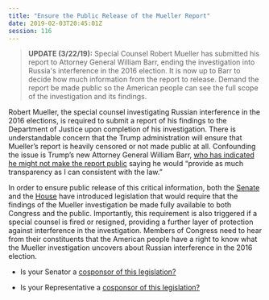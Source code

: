 ```yaml
---
title: "Ensure the Public Release of the Mueller Report"
date: 2019-02-03T20:45:01Z
session: 116
---
```

>**UPDATE (3/22/19):** Special Counsel Robert Mueller has submitted his report to Attorney General William Barr, ending the investigation into Russia's interference in the 2016 election. It is now up to Barr to decide how much information from the report to release. Demand the report be made public so the American people can see the full scope of the investigation and its findings.

Robert Mueller, the special counsel investigating Russian interference in the 2016 elections, is required to submit a report of his findings to the Department of Justice upon completion of his investigation. There is understandable concern that the Trump administration will ensure that Mueller’s report is heavily censored or not made public at all. Confounding the issue is Trump’s new Attorney General William Barr, [who has indicated he might not make the report public](https://thehill.com/homenews/senate/427278-senators-introduce-bill-to-require-special-counsel-report-be-made-public) saying he would “provide as much transparency as I can consistent with the law.”

In order to ensure public release of this critical information, both the [Senate](https://www.blumenthal.senate.gov/newsroom/press/release/blumenthal-and-grassley-introduce-special-counsel-transparency-act) and the [House](https://thehill.com/homenews/house/431664-house-democrats-file-legislation-to-ensure-mueller-report-released) have introduced legislation that would require that the findings of the Mueller investigation be made fully available to both Congress and the public. Importantly, this requirement is also triggered if a special counsel is fired or resigned, providing a further layer of protection against interference in the investigation. Members of Congress need to hear from their constituents that the American people have a right to know what the Mueller investigation uncovers about Russian interference in the 2016 election. 

- Is your Senator a [cosponsor of this legislation?](https://www.congress.gov/bill/116th-congress/senate-bill/236/cosponsors)

- Is your Representative a [cosponsor of this legislation?](https://www.congress.gov/bill/116th-congress/house-bill/1356)
